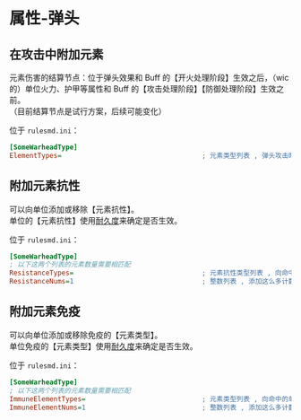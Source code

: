 # 属性-弹头

## 在攻击中附加元素

元素伤害的结算节点：位于弹头效果和 Buff 的【开火处理阶段】生效之后，（wic 的）单位火力、护甲等属性和 Buff 的【攻击处理阶段】【防御处理阶段】生效之前。  
（目前结算节点是试行方案，后续可能变化）

位于 `rulesmd.ini`：

```ini
[SomeWarheadType]
ElementTypes=                                   ; 元素类型列表 , 弹头攻击时会让攻击携带这些【元素类型】 , 默认值是 [ElementControls] -> ElementTypes 的值
```



## 附加元素抗性

可以向单位添加或移除【元素抗性】。  
单位的【元素抗性】使用[耐久度](/元素伤害/总体说明.md#元素抗性与元素免疫的耐久度)来确定是否生效。

位于 `rulesmd.ini`：

```ini
[SomeWarheadType]
; 以下这两个列表的元素数量需要相匹配
ResistanceTypes=                                ; 元素抗性类型列表 , 向命中的单位添加这些【元素抗性】 , 默认值是 空
ResistanceNums=1                                ; 整数列表 , 添加这么多计数的【元素抗性】 , 默认值是 1
```



## 附加元素免疫

可以向单位添加或移除免疫的【元素类型】。  
单位免疫的【元素类型】使用[耐久度](/元素伤害/总体说明.md#元素抗性与元素免疫的耐久度)来确定是否生效。

位于 `rulesmd.ini`：

```ini
[SomeWarheadType]
; 以下这两个列表的元素数量需要相匹配
ImmuneElementTypes=                             ; 元素类型列表 , 向命中的单位添加这些【元素类型】的免疫 , 默认值是 空
ImmuneElementNums=1                             ; 整数列表 , 添加这么多计数的【元素类型】 , 默认值是 1
```